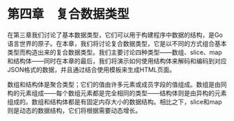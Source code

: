 # 第四章　复合数据类型

在第三章我们讨论了基本数据类型，它们可以用于构建程序中数据的结构，是Go语言世界的原子。在本章，我们将讨论复合数据类型，它是以不同的方式组合基本类型而构造出来的复合数据类型。我们主要讨论四种类型——数组、slice、map和结构体——同时在本章的最后，我们将演示如何使用结构体来解码和编码到对应JSON格式的数据，并且通过结合使用模板来生成HTML页面。

数组和结构体是聚合类型；它们的值由许多元素或成员字段的值组成。数组是由同构的元素组成——每个数组元素都是完全相同的类型——结构体则是由异构的元素组成的。数组和结构体都是有固定内存大小的数据结构。相比之下，slice和map则是动态的数据结构，它们将根据需要动态增长。

[](./ch4-01.md ':include')

[](./ch4-02.md ':include')

[](./ch4-02-1.md ':include')

[](./ch4-02-2.md ':include')

[](./ch4-03.md ':include')

[](./ch4-04.md ':include')

[](./ch4-04-1.md ':include')

[](./ch4-04-2.md ':include')

[](./ch4-04-3.md ':include')

[](./ch4-05.md ':include')

[](./ch4-06.md ':include')